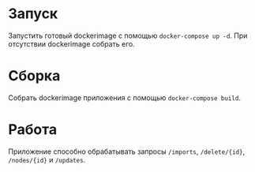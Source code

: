 # Запуск
Запустить готовый dockerimage с помощью `docker-compose up -d`.
При отсутствии dockerimage собрать его.

# Сборка 
Собрать dockerimage приложения с помощью `docker-compose build`.

# Работа
Приложение способно обрабатывать запросы `/imports`, `/delete/{id}`, `/nodes/{id}` и `/updates`.
